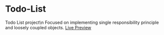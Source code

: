 # Todo-List
Todo List project\n
Focused on implementing single responsibility principle and loosely coupled objects.
[Live Preview](https://basementwoodworker.github.io/Todo-List/)
